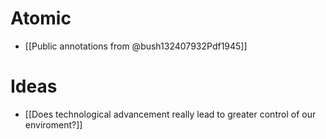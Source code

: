 # Atomic

- [[Public annotations from @bush132407932Pdf1945]]

# Ideas

- [[Does technological advancement really lead to greater control of our enviroment?]]

